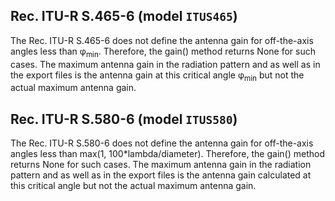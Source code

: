 ## Rec. ITU-R S.465-6 (model `ITUS465`)
The Rec. ITU-R S.465-6 does not define the antenna gain for off-the-axis angles less than φ<sub>min</sub>. Therefore, the gain() method returns None for such cases. The maximum antenna gain in the radiation pattern and as well as in the export files is the antenna gain at this critical angle φ<sub>min</sub> but not the actual maximum antenna gain.   

## Rec. ITU-R S.580-6 (model `ITUS580`)
The Rec. ITU-R S.580-6 does not define the antenna gain for off-the-axis angles less than max(1, 100*lambda/diameter). Therefore, the gain() method returns None for such cases. The maximum antenna gain in the radiation pattern and as well as in the export files is the antenna gain calculated at this critical angle but not the actual maximum antenna gain.


